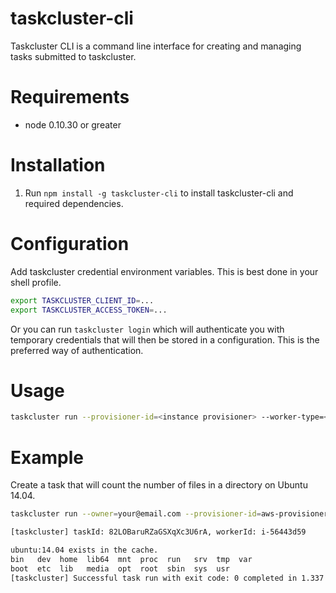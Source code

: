 # taskcluster-cli
Taskcluster CLI is a command line interface for creating and managing 
tasks submitted to taskcluster.

# Requirements

 - node 0.10.30 or greater

# Installation
1. Run `npm install -g taskcluster-cli` to install taskcluster-cli and required dependencies.

# Configuration

Add taskcluster credential environment variables.  This is best done in your shell profile.

```sh
export TASKCLUSTER_CLIENT_ID=...
export TASKCLUSTER_ACCESS_TOKEN=...
```

Or you can run `taskcluster login` which will authenticate you with temporary
credentials that will then be stored in a configuration. This is the preferred
way of authentication.

# Usage

```sh
taskcluster run --provisioner-id=<instance provisioner> --worker-type=<worker type> <image> <commands>
```

# Example

Create a task that will count the number of files in a directory on Ubuntu 14.04.

```sh
taskcluster run --owner=your@email.com --provisioner-id=aws-provisioner --worker-type=cli ubuntu:14.04 ls

[taskcluster] taskId: 82LOBaruRZaGSXqXc3U6rA, workerId: i-56443d59

ubuntu:14.04 exists in the cache.
bin   dev  home  lib64	mnt  proc  run	 srv  tmp  var
boot  etc  lib	 media	opt  root  sbin  sys  usr
[taskcluster] Successful task run with exit code: 0 completed in 1.337 seconds
```
